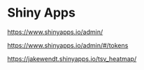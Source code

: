 
#	Shiny Apps

https://www.shinyapps.io/admin/

https://www.shinyapps.io/admin/#/tokens



https://jakewendt.shinyapps.io/tsv_heatmap/


